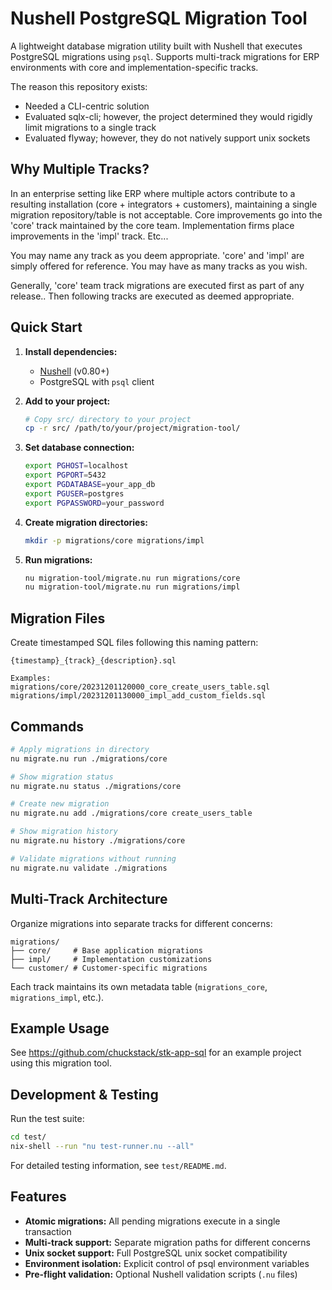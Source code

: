 # Nushell PostgreSQL Migration Tool

A lightweight database migration utility built with Nushell that executes PostgreSQL migrations using `psql`. Supports multi-track migrations for ERP environments with core and implementation-specific tracks.

The reason this repository exists:

- Needed a CLI-centric solution
- Evaluated sqlx-cli; however, the project determined they would rigidly limit migrations to a single track
- Evaluated flyway; however, they do not natively support unix sockets

## Why Multiple Tracks?

In an enterprise setting like ERP where multiple actors contribute to a resulting installation (core + integrators + customers), maintaining a single migration repository/table is not acceptable. Core improvements go into the 'core' track maintained by the core team. Implementation firms place improvements in the 'impl' track. Etc...

You may name any track as you deem appropriate. 'core' and 'impl' are simply offered for reference. You may have as many tracks as you wish.

Generally, 'core' team track migrations are executed first as part of any release.. Then following tracks are executed as deemed appropriate.

## Quick Start

1. **Install dependencies:**
   - [Nushell](https://nushell.sh) (v0.80+)
   - PostgreSQL with `psql` client

2. **Add to your project:**
   ```bash
   # Copy src/ directory to your project
   cp -r src/ /path/to/your/project/migration-tool/
   ```

3. **Set database connection:**
   ```bash
   export PGHOST=localhost
   export PGPORT=5432
   export PGDATABASE=your_app_db
   export PGUSER=postgres
   export PGPASSWORD=your_password
   ```

4. **Create migration directories:**
   ```bash
   mkdir -p migrations/core migrations/impl
   ```

5. **Run migrations:**
   ```bash
   nu migration-tool/migrate.nu run migrations/core
   nu migration-tool/migrate.nu run migrations/impl
   ```

## Migration Files

Create timestamped SQL files following this naming pattern:
```
{timestamp}_{track}_{description}.sql

Examples:
migrations/core/20231201120000_core_create_users_table.sql
migrations/impl/20231201130000_impl_add_custom_fields.sql
```

## Commands

```bash
# Apply migrations in directory
nu migrate.nu run ./migrations/core

# Show migration status
nu migrate.nu status ./migrations/core

# Create new migration
nu migrate.nu add ./migrations/core create_users_table

# Show migration history
nu migrate.nu history ./migrations/core

# Validate migrations without running
nu migrate.nu validate ./migrations
```

## Multi-Track Architecture

Organize migrations into separate tracks for different concerns:

```
migrations/
├── core/     # Base application migrations
├── impl/     # Implementation customizations  
└── customer/ # Customer-specific migrations
```

Each track maintains its own metadata table (`migrations_core`, `migrations_impl`, etc.).

## Example Usage

See <https://github.com/chuckstack/stk-app-sql> for an example project using this migration tool.

## Development & Testing

Run the test suite:
```bash
cd test/
nix-shell --run "nu test-runner.nu --all"
```

For detailed testing information, see `test/README.md`.

## Features

- **Atomic migrations:** All pending migrations execute in a single transaction
- **Multi-track support:** Separate migration paths for different concerns
- **Unix socket support:** Full PostgreSQL unix socket compatibility
- **Environment isolation:** Explicit control of psql environment variables
- **Pre-flight validation:** Optional Nushell validation scripts (`.nu` files)
